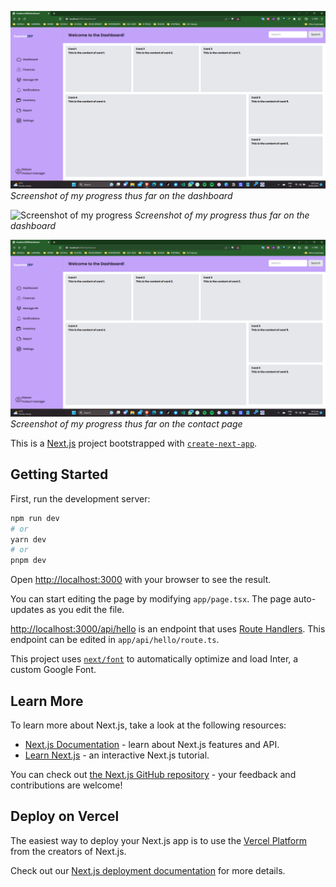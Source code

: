 ![Screenshot of my progress](https://github.com/Cessation-Code/essentialerp-frontend/blob/0ba4aa8a67c80be9aed9a65eac97753e053640a2/public/img/Screenshot%20(5).png)
*Screenshot of my progress thus far on the dashboard*

![Screenshot of my progress](https://github.com/Cessation-Code/essentialerp-frontend/blob/feature/dashboard/public/img/Screenshot%20(8).png)
*Screenshot of my progress thus far on the dashboard*

![Screenshot of my progress](https://github.com/Cessation-Code/essentialerp-frontend/blob/0ba4aa8a67c80be9aed9a65eac97753e053640a2/public/img/Screenshot%20(5).png)
*Screenshot of my progress thus far on the contact page*

This is a [Next.js](https://nextjs.org/) project bootstrapped with [`create-next-app`](https://github.com/vercel/next.js/tree/canary/packages/create-next-app).

## Getting Started

First, run the development server:

```bash
npm run dev
# or
yarn dev
# or
pnpm dev
```

Open [http://localhost:3000](http://localhost:3000) with your browser to see the result.

You can start editing the page by modifying `app/page.tsx`. The page auto-updates as you edit the file.

[http://localhost:3000/api/hello](http://localhost:3000/api/hello) is an endpoint that uses [Route Handlers](https://beta.nextjs.org/docs/routing/route-handlers). This endpoint can be edited in `app/api/hello/route.ts`.

This project uses [`next/font`](https://nextjs.org/docs/basic-features/font-optimization) to automatically optimize and load Inter, a custom Google Font.

## Learn More

To learn more about Next.js, take a look at the following resources:

- [Next.js Documentation](https://nextjs.org/docs) - learn about Next.js features and API.
- [Learn Next.js](https://nextjs.org/learn) - an interactive Next.js tutorial.

You can check out [the Next.js GitHub repository](https://github.com/vercel/next.js/) - your feedback and contributions are welcome!

## Deploy on Vercel

The easiest way to deploy your Next.js app is to use the [Vercel Platform](https://vercel.com/new?utm_medium=default-template&filter=next.js&utm_source=create-next-app&utm_campaign=create-next-app-readme) from the creators of Next.js.

Check out our [Next.js deployment documentation](https://nextjs.org/docs/deployment) for more details.


